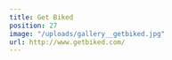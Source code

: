 ```yaml
---
title: Get Biked
position: 27
image: "/uploads/gallery__getbiked.jpg"
url: http://www.getbiked.com/
---
```



